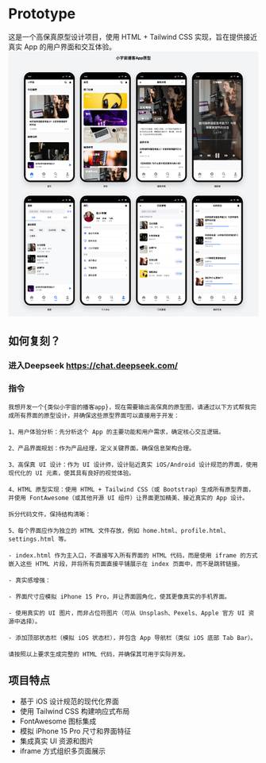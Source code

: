 # Prototype

这是一个高保真原型设计项目，使用 HTML + Tailwind CSS 实现，旨在提供接近真实 App 的用户界面和交互体验。
![示例](podcast/preview.png)

## 如何复刻？
### 进入Deepseek https://chat.deepseek.com/
### 指令
```
我想开发一个{类似小宇宙的播客app}，现在需要输出高保真的原型图，请通过以下方式帮我完成所有界面的原型设计，并确保这些原型界面可以直接用于开发：

1、用户体验分析：先分析这个 App 的主要功能和用户需求，确定核心交互逻辑。

2、产品界面规划：作为产品经理，定义关键界面，确保信息架构合理。

3、高保真 UI 设计：作为 UI 设计师，设计贴近真实 iOS/Android 设计规范的界面，使用现代化的 UI 元素，使其具有良好的视觉体验。

4、HTML 原型实现：使用 HTML + Tailwind CSS（或 Bootstrap）生成所有原型界面，并使用 FontAwesome（或其他开源 UI 组件）让界面更加精美、接近真实的 App 设计。

拆分代码文件，保持结构清晰：

5、每个界面应作为独立的 HTML 文件存放，例如 home.html、profile.html、settings.html 等。

- index.html 作为主入口，不直接写入所有界面的 HTML 代码，而是使用 iframe 的方式嵌入这些 HTML 片段，并将所有页面直接平铺展示在 index 页面中，而不是跳转链接。

- 真实感增强：

- 界面尺寸应模拟 iPhone 15 Pro，并让界面圆角化，使其更像真实的手机界面。

- 使用真实的 UI 图片，而非占位符图片（可从 Unsplash、Pexels、Apple 官方 UI 资源中选择）。

- 添加顶部状态栏（模拟 iOS 状态栏），并包含 App 导航栏（类似 iOS 底部 Tab Bar）。

请按照以上要求生成完整的 HTML 代码，并确保其可用于实际开发。
```

## 项目特点

- 基于 iOS 设计规范的现代化界面
- 使用 Tailwind CSS 构建响应式布局
- FontAwesome 图标集成
- 模拟 iPhone 15 Pro 尺寸和界面特征
- 集成真实 UI 资源和图片
- iframe 方式组织多页面展示
